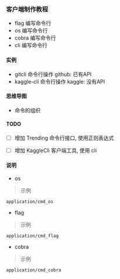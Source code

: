 ### 客户端制作教程


- flag 编写命令行
- os 编写命令行
- cobra 编写命令行
- cli 编写命令行



#### 实例


- gitcli 命令行操作 github: 已有API
- kaggle-cli 命令行操作 kaggle: 没有API


#### 思维导图

- 命令的组织



#### TODO

- [ ] 增加 Trending 命令行接口, 使用正则表达式
- [ ] 增加 KaggleCli 客户端工具, 使用 cli


#### 说明

- os
> 示例

```text
application/cmd_os
```

- flag
> 示例

```text
application/cmd_flag
```

- cobra

> 示例
```text
application/cmd_cobra
```